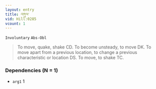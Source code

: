 ```yaml
---
layout: entry
title: འགུལ་
vid: Hill:0285
vcount: 1
---
```

`Involuntary` `Abs-Obl`
> To move, quake, shake CD\.
 To become unsteady, to move DK\.
 To move apart from a previous location, to change a previous characteristic or location DS\.
 To move, to shake TC\.

### Dependencies (N = 1)
* `arg1` 1


